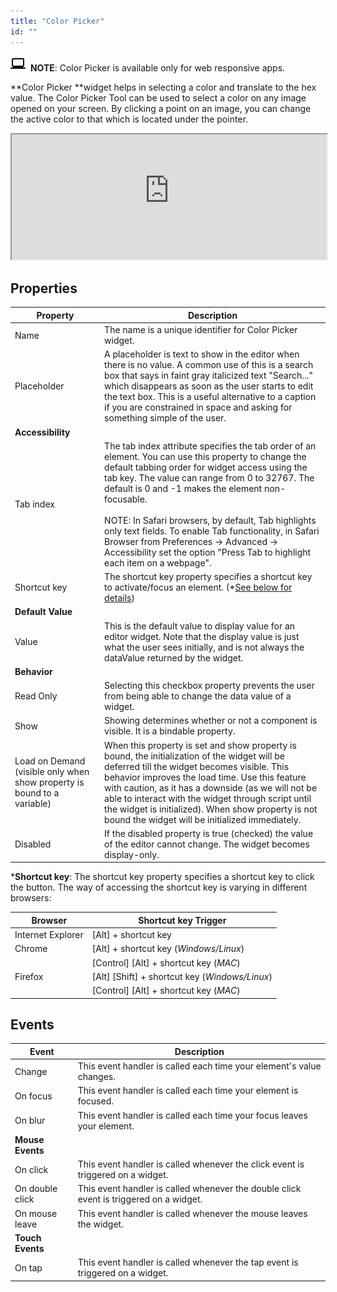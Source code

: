 ```yaml
---
title: "Color Picker"
id: ""
---
```


![](/learn/assets/laptop.png)  **NOTE**: Color Picker is available only for web responsive apps.

**Color Picker **widget helps in selecting a color and translate to the hex value. The Color Picker Tool can be used to select a color on any image opened on your screen. By clicking a point on an image, you can change the active color to that which is located under the pointer.

<iframe width="100%" height="200" style="background-color: snow;" allowtransparency="true" src="https://apps.wavemakeronline.com/documentation_snippets/#/ColorPicker">Color Picker</iframe>

## Properties

| **Property** | **Description** |
| --- | --- |
| Name | The name is a unique identifier for Color Picker widget. |
| Placeholder | A placeholder is text to show in the editor when there is no value. A common use of this is a search box that says in faint gray italicized text "Search..." which disappears as soon as the user starts to edit the text box. This is a useful alternative to a caption if you are constrained in space and asking for something simple of the user. |
| **Accessibility** |
| Tab index | The tab index attribute specifies the tab order of an element. You can use this property to change the default tabbing order for widget access using the tab key. The value can range from 0 to 32767. The default is 0 and -1 makes the element non-focusable. <br><br> NOTE: In Safari browsers, by default, Tab highlights only text fields. To enable Tab functionality, in Safari Browser from Preferences -> Advanced -> Accessibility set the option "Press Tab to highlight each item on a webpage". |
| Shortcut key | The shortcut key property specifies a shortcut key to activate/focus an element. (*[See below for details](#shortcut)) |
| **Default Value** |
| Value | This is the default value to display value for an editor widget. Note that the display value is just what the user sees initially, and is not always the dataValue returned by the widget. |
| **Behavior** |
| Read Only | Selecting this checkbox property prevents the user from being able to change the data value of a widget. |
| Show | Showing determines whether or not a component is visible. It is a bindable property. |
| Load on Demand (visible only when show property is bound to a variable) | When this property is set and show property is bound, the initialization of the widget will be deferred till the widget becomes visible. This behavior improves the load time. Use this feature with caution, as it has a downside (as we will not be able to interact with the widget through script until the widget is initialized). When show property is not bound the widget will be initialized immediately. |
| Disabled | If the disabled property is true (checked) the value of the editor cannot change. The widget becomes display-only. |

***Shortcut key**: The shortcut key property specifies a shortcut key to click the button. The way of accessing the shortcut key is varying in different browsers:

| Browser | Shortcut key Trigger |
| --- | --- |
| Internet Explorer | [Alt] + shortcut key |
| Chrome | [Alt] + shortcut key (_Windows/Linux_) |
|  | [Control] [Alt] + shortcut key (_MAC_) |
| Firefox | [Alt] [Shift] + shortcut key (_Windows/Linux_) |
|  | [Control] [Alt] + shortcut key (_MAC_) |

## Events

| **Event** | **Description** |
| --- | --- |
| Change | This event handler is called each time your element's value changes. |
| On focus | This event handler is called each time your element is focused. |
| On blur | This event handler is called each time your focus leaves your element. |
| **Mouse Events** |
| On click | This event handler is called whenever the click event is triggered on a widget. |
| On double click | This event handler is called whenever the double click event is triggered on a widget. |
| On mouse leave | This event handler is called whenever the mouse leaves the widget. |
| **Touch Events** |
| On tap | This event handler is called whenever the tap event is triggered on a widget. |

